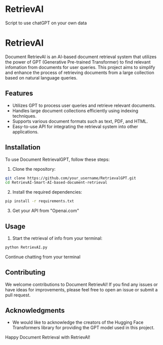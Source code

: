 # RetrievAI
Script to use chatGPT on your own data

# RetrievAI

Document RetrievAI is an AI-based document retrieval system that utilizes the power of GPT (Generative Pre-trained Transformer) to find relevant infomation from documents for user queries. This project aims to simplify and enhance the process of retrieving documents from a large collection based on natural language queries.

## Features

- Utilizes GPT to process user queries and retrieve relevant documents.
- Handles large document collections efficiently using indexing techniques.
- Supports various document formats such as text, PDF, and HTML.
- Easy-to-use API for integrating the retrieval system into other applications.

## Installation

To use Document RetrievalGPT, follow these steps:

1. Clone the repository:

```bash
git clone https://github.com/your_username/RetrievalGPT.git
cd RetrievAI-Smart-AI-based-document-retrieval

```

2. Install the required dependencies:

```bash
pip install -r requirements.txt
```

3. Get your API from "Openai.com"


## Usage

1. Start the retrieval of info from your terminal:

```bash
python RetrievAI.py
```

Continue chatting from your terminal

## Contributing

We welcome contributions to Document RetrievAI! If you find any issues or have ideas for improvements, please feel free to open an issue or submit a pull request.


## Acknowledgments

- We would like to acknowledge the creators of the Hugging Face Transformers library for providing the GPT model used in this project.

Happy Document Retrieval with RetrievAI!
